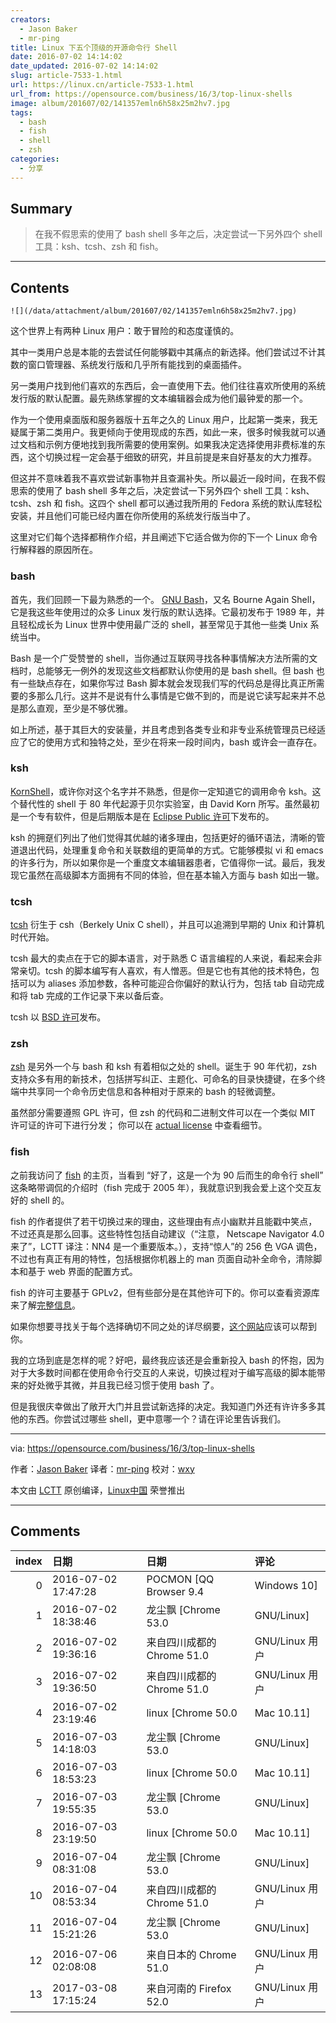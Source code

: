 ```yaml
---
creators:
  - Jason Baker
  - mr-ping
title: Linux 下五个顶级的开源命令行 Shell
date: 2016-07-02 14:14:02
date_updated: 2016-07-02 14:14:02
slug: article-7533-1.html
url: https://linux.cn/article-7533-1.html
url_from: https://opensource.com/business/16/3/top-linux-shells
image: album/201607/02/141357emln6h58x25m2hv7.jpg
tags:
  - bash
  - fish
  - shell
  - zsh
categories:
  - 分享
---
```


## Summary

> 在我不假思索的使用了 bash shell 多年之后，决定尝试一下另外四个 shell 工具：ksh、tcsh、zsh 和 fish。

***

<!-- more -->

## Contents

`![](/data/attachment/album/201607/02/141357emln6h58x25m2hv7.jpg)`

这个世界上有两种 Linux 用户：敢于冒险的和态度谨慎的。

其中一类用户总是本能的去尝试任何能够戳中其痛点的新选择。他们尝试过不计其数的窗口管理器、系统发行版和几乎所有能找到的桌面插件。

另一类用户找到他们喜欢的东西后，会一直使用下去。他们往往喜欢所使用的系统发行版的默认配置。最先熟练掌握的文本编辑器会成为他们最钟爱的那一个。

作为一个使用桌面版和服务器版十五年之久的 Linux 用户，比起第一类来，我无疑属于第二类用户。我更倾向于使用现成的东西，如此一来，很多时候我就可以通过文档和示例方便地找到我所需要的使用案例。如果我决定选择使用非费标准的东西，这个切换过程一定会基于细致的研究，并且前提是来自好基友的大力推荐。

但这并不意味着我不喜欢尝试新事物并且查漏补失。所以最近一段时间，在我不假思索的使用了 bash shell 多年之后，决定尝试一下另外四个 shell 工具：ksh、tcsh、zsh 和 fish。这四个 shell 都可以通过我所用的 Fedora 系统的默认库轻松安装，并且他们可能已经内置在你所使用的系统发行版当中了。

这里对它们每个选择都稍作介绍，并且阐述下它适合做为你的下一个 Linux 命令行解释器的原因所在。

### bash

首先，我们回顾一下最为熟悉的一个。 [GNU Bash](https://www.gnu.org/software/bash/)，又名 Bourne Again Shell，它是我这些年使用过的众多 Linux 发行版的默认选择。它最初发布于 1989 年，并且轻松成长为 Linux 世界中使用最广泛的 shell，甚至常见于其他一些类 Unix 系统当中。

Bash 是一个广受赞誉的 shell，当你通过互联网寻找各种事情解决方法所需的文档时，总能够无一例外的发现这些文档都默认你使用的是 bash shell。但 bash 也有一些缺点存在，如果你写过 Bash 脚本就会发现我们写的代码总是得比真正所需要的多那么几行。这并不是说有什么事情是它做不到的，而是说它读写起来并不总是那么直观，至少是不够优雅。

如上所述，基于其巨大的安装量，并且考虑到各类专业和非专业系统管理员已经适应了它的使用方式和独特之处，至少在将来一段时间内，bash 或许会一直存在。

### ksh

[KornShell](http://www.kornshell.org/)，或许你对这个名字并不熟悉，但是你一定知道它的调用命令 ksh。这个替代性的 shell 于 80 年代起源于贝尔实验室，由 David Korn 所写。虽然最初是一个专有软件，但是后期版本是在 [Eclipse Public 许可](https://www.eclipse.org/legal/epl-v10.html)下发布的。

ksh 的拥趸们列出了他们觉得其优越的诸多理由，包括更好的循环语法，清晰的管道退出代码，处理重复命令和关联数组的更简单的方式。它能够模拟 vi 和 emacs 的许多行为，所以如果你是一个重度文本编辑器患者，它值得你一试。最后，我发现它虽然在高级脚本方面拥有不同的体验，但在基本输入方面与 bash 如出一辙。

### tcsh

[tcsh](http://www.tcsh.org/Welcome) 衍生于 csh（Berkely Unix C shell），并且可以追溯到早期的 Unix 和计算机时代开始。

tcsh 最大的卖点在于它的脚本语言，对于熟悉 C 语言编程的人来说，看起来会非常亲切。tcsh 的脚本编写有人喜欢，有人憎恶。但是它也有其他的技术特色，包括可以为 aliases 添加参数，各种可能迎合你偏好的默认行为，包括 tab 自动完成和将 tab 完成的工作记录下来以备后查。

tcsh 以 [BSD 许可](https://en.wikipedia.org/wiki/BSD_licenses)发布。

### zsh

[zsh](http://www.zsh.org/) 是另外一个与 bash 和 ksh 有着相似之处的 shell。诞生于 90 年代初，zsh 支持众多有用的新技术，包括拼写纠正、主题化、可命名的目录快捷键，在多个终端中共享同一个命令历史信息和各种相对于原来的 bash 的轻微调整。

虽然部分需要遵照 GPL 许可，但 zsh 的代码和二进制文件可以在一个类似 MIT 许可证的许可下进行分发； 你可以在 [actual license](https://sourceforge.net/p/zsh/code/ci/master/tree/LICENCE) 中查看细节。

### fish

之前我访问了 [fish](https://fishshell.com/) 的主页，当看到 “好了，这是一个为 90 后而生的命令行 shell” 这条略带调侃的介绍时（fish 完成于 2005 年），我就意识到我会爱上这个交互友好的 shell 的。

fish 的作者提供了若干切换过来的理由，这些理由有点小幽默并且能戳中笑点，不过还真是那么回事。这些特性包括自动建议（“注意， Netscape Navigator 4.0 来了”，LCTT 译注：NN4 是一个重要版本。），支持“惊人”的 256 色 VGA 调色，不过也有真正有用的特性，包括根据你机器上的 man 页面自动补全命令，清除脚本和基于 web 界面的配置方式。

fish 的许可主要基于 GPLv2，但有些部分是在其他许可下的。你可以查看资源库来了解[完整信息](https://github.com/fish-shell/fish-shell/blob/master/COPYING)。

 

如果你想要寻找关于每个选择确切不同之处的详尽纲要，[这个网站](http://hyperpolyglot.org/unix-shells)应该可以帮到你。

我的立场到底是怎样的呢？好吧，最终我应该还是会重新投入 bash 的怀抱，因为对于大多数时间都在使用命令行交互的人来说，切换过程对于编写高级的脚本能带来的好处微乎其微，并且我已经习惯于使用 bash 了。

但是我很庆幸做出了敞开大门并且尝试新选择的决定。我知道门外还有许许多多其他的东西。你尝试过哪些 shell，更中意哪一个？请在评论里告诉我们。

---

via: <https://opensource.com/business/16/3/top-linux-shells>

作者：[Jason Baker](https://opensource.com/users/jason-baker) 译者：[mr-ping](https://github.com/mr-ping) 校对：[wxy](https://github.com/wxy)

本文由 [LCTT](https://github.com/LCTT/TranslateProject) 原创编译，[Linux中国](https://linux.cn/) 荣誉推出

***

## Comments

|   index | 日期                | 日期                                      | 评论                                                                                                                                   |
|--------:|:--------------------|:------------------------------------------|:---------------------------------------------------------------------------------------------------------------------------------------|
|       0 | 2016-07-02 17:47:28 | POCMON [QQ Browser 9.4|Windows 10]        | 感觉ZSH和FISH挺热的~                                                                                                                   |
|       1 | 2016-07-02 18:38:46 | 龙尘飘 [Chrome 53.0|GNU/Linux]            | 看了你这个，我换成了fish，但是它不能像bash一样终端透明（好吧！其实是我不会设置），现在好纠结，是要终端透明还是高大上的命令提示和补全。 |
|       2 | 2016-07-02 19:36:16 | 来自四川成都的 Chrome 51.0|GNU/Linux 用户 | 这种挑事的文章还是稍登为好。                                                                                                           |
|       3 | 2016-07-02 19:36:50 | 来自四川成都的 Chrome 51.0|GNU/Linux 用户 | 晕，回错地方了。                                                                                                                       |
|       4 | 2016-07-02 23:19:46 | linux [Chrome 50.0|Mac 10.11]             | 终端是否透明和 shell 有什么关系？                                                                                                      |
|       5 | 2016-07-03 14:18:03 | 龙尘飘 [Chrome 53.0|GNU/Linux]            | shell不是在终端里面运行的吗，我把那类统称为终端（勿喷）                                                                                |
|       6 | 2016-07-03 18:53:23 | linux [Chrome 50.0|Mac 10.11]             | 终端（terminal）是指你的主控台、或者伪终端，如rxvt 、xterm、gnome-term 等。shell 只是终端里运行的一个程序而已。                        |
|       7 | 2016-07-03 19:55:35 | 龙尘飘 [Chrome 53.0|GNU/Linux]            | 原来如此，虽然还是有些糊涂，，，，，那你知道怎么让fish透明吗                                                                           |
|       8 | 2016-07-03 23:19:50 | linux [Chrome 50.0|Mac 10.11]             | 设置你的终端——再说一遍，和你的 shell 是什么无关。                                                                                      |
|       9 | 2016-07-04 08:31:08 | 龙尘飘 [Chrome 53.0|GNU/Linux]            | 可是，gnome-terminal已经没有透明选项了，我之前bash透明是修改～/.bashrc实现的，同样的方法zsh也可以，但是fish不行                        |
|      10 | 2016-07-04 08:53:34 | 来自四川成都的 Chrome 51.0|GNU/Linux 用户 | 有没有透明选项，要看是哪个发行版的。                                                                                                   |
|      11 | 2016-07-04 15:21:26 | 龙尘飘 [Chrome 53.0|GNU/Linux]            | 嗦嘎，archlinux哭晕在厕所                                                                                                              |
|      12 | 2016-07-06 02:08:08 | 来自日本的 Chrome 51.0|GNU/Linux 用户     | 用 perl                                                                                                                                |
|      13 | 2017-03-08 17:15:24 | 来自河南的 Firefox 52.0|GNU/Linux 用户    | gnome-terminal-transparency                                                                                                            |
